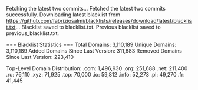 Fetching the latest two commits...
Fetched the latest two commits successfully.
Downloading latest blacklist from https://github.com/fabriziosalmi/blacklists/releases/download/latest/blacklist.txt...
Blacklist saved to blacklist.txt.
Previous blacklist saved to previous_blacklist.txt.

=== Blacklist Statistics ===
Total Domains: 3,110,189
Unique Domains: 3,110,189
Added Domains Since Last Version: 311,683
Removed Domains Since Last Version: 223,410

Top-Level Domain Distribution:
  .com: 1,496,930
  .org: 251,688
  .net: 211,400
  .ru: 76,110
  .xyz: 71,925
  .top: 70,000
  .io: 59,812
  .info: 52,273
  .pl: 49,270
  .fr: 41,445
